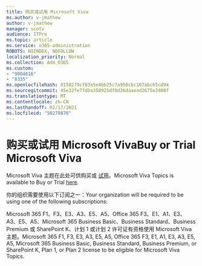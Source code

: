 ```yaml
---
title: 购买或试用 Microsoft Viva
ms.author: v-jmathew
author: v-jmathew
manager: scotv
audience: ITPro
ms.topic: article
ms.service: o365-administration
ROBOTS: NOINDEX, NOFOLLOW
localization_priority: Normal
ms.collection: Adm_O365
ms.custom:
- "9004616"
- "8335"
ms.openlocfilehash: 0150279cf03a5e4bb25c7a950cbc107abc65cd94
ms.sourcegitcommit: 45e32fe7fdba358925df0d26daaead2675e2408f
ms.translationtype: MT
ms.contentlocale: zh-CN
ms.lasthandoff: 02/17/2021
ms.locfileid: "50279870"
---
```

# <a name="buy-or-trial-microsoft-viva"></a><span data-ttu-id="01303-102">购买或试用 Microsoft Viva</span><span class="sxs-lookup"><span data-stu-id="01303-102">Buy or Trial Microsoft Viva</span></span>

<span data-ttu-id="01303-103">Microsoft Viva 主题在此处可供购买或 [试用](https://aka.ms/BuyVivaTopics)。</span><span class="sxs-lookup"><span data-stu-id="01303-103">Microsoft Viva Topics is available to Buy or Trial [here](https://aka.ms/BuyVivaTopics).</span></span>

<span data-ttu-id="01303-104">你的组织需要使用以下订阅之一：</span><span class="sxs-lookup"><span data-stu-id="01303-104">Your organization will be required to be using one of the following subscriptions:</span></span>

<span data-ttu-id="01303-105">Microsoft 365 F1、F3、E3、A3、E5、A5、Office 365 F3、E1、A1、E3、A3、E5、A5、Microsoft 365 Business Basic、Business Standard、Business Premium 或 SharePoint K、计划 1 或计划 2 许可证有资格使用 Microsoft Viva 主题。</span><span class="sxs-lookup"><span data-stu-id="01303-105">Microsoft 365 F1, F3, E3, A3, E5, A5, Office 365 F3, E1, A1, E3, A3, E5, A5, Microsoft 365 Business Basic, Business Standard, Business Premium, or SharePoint K, Plan 1, or Plan 2 license to be eligible for Microsoft Viva Topics.</span></span>
